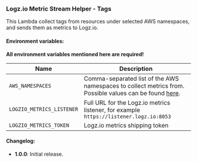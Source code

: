 ### Logz.io Metric Stream Helper - Tags

This Lambda collect tags from resources under selected AWS namespaces, and sends them as metrics to Logz.io.

#### Environment variables:

**All environment variables mentioned here are required!**

| Name                      | Description                                                                                                                                                                                                   |
|---------------------------|---------------------------------------------------------------------------------------------------------------------------------------------------------------------------------------------------------------|
| `AWS_NAMESPACES`          | Comma-separated list of the AWS namespaces to collect metrics from. Possible values can be found [here](https://docs.aws.amazon.com/AmazonCloudWatch/latest/monitoring/aws-services-cloudwatch-metrics.html). |
| `LOGZIO_METRICS_LISTENER` | Full URL for the Logz.io metrics listener, for example `https://listener.logz.io:8053`                                                                                                                                |
| `LOGZIO_METRICS_TOKEN`    | Logz.io metrics shipping token                                                                                                                                                                                |


#### Changelog:

- **1.0.0**: Initial release.
